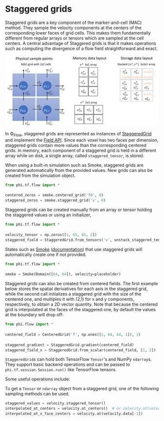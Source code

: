 # Staggered grids

Staggered grids are a key component of the marker-and-cell (MAC) method. They sample the velocity components at the centers of the corresponding lower faces of grid cells. This makes them fundamentally different from regular arrays or tensors which are sampled at the cell centers.
A central advantage of Staggered grids is that it makes operations such as computing the divergence of a flow field straightforward and exact.

![image](./figures/Staggered.png)

In Φ<sub>*Flow*</sub>, staggered grids are represented as instances of [StaggeredGrid](../phi/physics/field/staggered_grid.py) and implement the [Field API](Fields.md).
Since each voxel has two faces per dimension, staggered grids contain more values than the corresponding centered grids.
In memory, each component of a staggered grid is held in a different array while on disk, a single array, called `staggered_tensor`, is stored.

When using a built-in simulation such as Smoke, staggered grids are generated automatically from the provided values.
New grids can also be created from the simulation object.
```python
from phi.tf.flow import *

centered_zeros = smoke.centered_grid('f0', 0)
staggered_zeros = smoke.staggered_grid('v', 0)
```


Staggered grids can be created manually from an array or tensor holding the staggered values or using an initializer,

```python
from phi.tf.flow import *

velocity_tensor = np.zeros([1, 65, 65, 2])
staggered_field = StaggeredGrid.from_tensors('v', unstack_staggered_tensor(velocity_tensor))
```

States such as [Smoke](../phi/physics/smoke.py) ([documentation](Smoke_Simulation.md)) that use staggered grids will automatically create one if not provided.

```python
from phi.tf.flow import *

smoke = Smoke(Domain([64, 64]), velocity=placeholder)
```

Staggered grids can also be created from centered fields. The first example below stores the spatial
derivatives for each axis in the staggered grid, while the second call initializes a staggered grid with
the size of the centered one, and multiples it with (2,1) for x and y components, respectively, to obtain
a 2D vector quantity. Note that because the centered grid is interpolated at the faces of the staggered one,
by default the values at the boundary will drop off:

```python
from phi.flow import *

centered_field = CenteredGrid('f', np.ones([1, 64, 64, 1]), 1)

staggered_gradient = StaggeredGrid.gradient(centered_field)
staggered_field_x = StaggeredGrid.from_scalar(centered_field, [1, 2])
```

`StaggeredGrid`s can hold both TensorFlow `Tensor`'s and NumPy `ndarray`s.
They support basic backend operations and can be passed to `phi.tf.session.Session.run()` like TensorFlow tensors.

Some useful operations include:

To get a `Tensor` or `ndarray` object from a staggered grid, one of the following sampling methods can be used.

```python
staggered_values = velocity.staggered_tensor()
interpolated_at_centers = velocity.at_centers()  # or velocity.at(velocity.center_points)
interpolated_at_x_face_centers = velocity.at(velocity.data[-1])
```
